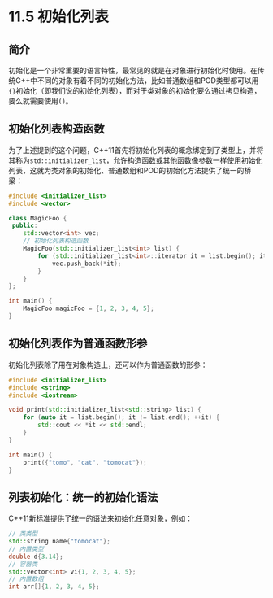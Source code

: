 # 11.5 初始化列表

## 简介

初始化是一个非常重要的语言特性，最常见的就是在对象进行初始化时使用。在传统C++中不同的对象有着不同的初始化方法，比如普通数组和POD类型都可以用`{}`初始化（即我们说的初始化列表），而对于类对象的初始化要么通过拷贝构造，要么就需要使用`()`。

## 初始化列表构造函数

为了上述提到的这个问题，C++11首先将初始化列表的概念绑定到了类型上，并将其称为`std::initializer_list`，允许构造函数或其他函数像参数一样使用初始化列表，这就为类对象的初始化、普通数组和POD的初始化方法提供了统一的桥梁：

```c++
#include <initializer_list>
#include <vector>

class MagicFoo {
 public:
    std::vector<int> vec;
    // 初始化列表构造函数
    MagicFoo(std::initializer_list<int> list) {
        for (std::initializer_list<int>::iterator it = list.begin(); it != list.end(); ++it) {
            vec.push_back(*it);
        }
    }
};

int main() {
    MagicFoo magicFoo = {1, 2, 3, 4, 5};
}
```

## 初始化列表作为普通函数形参

初始化列表除了用在对象构造上，还可以作为普通函数的形参：

```c++
#include <initializer_list>
#include <string>
#include <iostream>

void print(std::initializer_list<std::string> list) {
    for (auto it = list.begin(); it != list.end(); ++it) {
        std::cout << *it << std::endl;
    }
}

int main() {
    print({"tomo", "cat", "tomocat"});
}
```

## 列表初始化：统一的初始化语法

C++11新标准提供了统一的语法来初始化任意对象，例如：

```c++
// 类类型
std::string name{"tomocat"};
// 内置类型
double d{3.14};
// 容器类
std::vector<int> vi{1, 2, 3, 4, 5};
// 内置数组
int arr[]{1, 2, 3, 4, 5};
```


